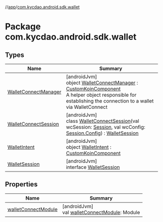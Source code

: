 //[app](../../index.md)/[com.kycdao.android.sdk.wallet](index.md)

# Package com.kycdao.android.sdk.wallet

## Types

| Name | Summary |
|---|---|
| [WalletConnectManager](-wallet-connect-manager/index.md) | [androidJvm]<br>object [WalletConnectManager](-wallet-connect-manager/index.md) : [CustomKoinComponent](../com.kycdao.android.sdk/-custom-koin-component/index.md)<br>A helper object responsible for establishing the connection to a wallet via WalletConnect |
| [WalletConnectSession](-wallet-connect-session/index.md) | [androidJvm]<br>class [WalletConnectSession](-wallet-connect-session/index.md)(val wcSession: [Session](../com.kycdao.android.sdk.walletconnect/-session/index.md), val wcConfig: [Session.Config](../com.kycdao.android.sdk.walletconnect/-session/-config/index.md)) : [WalletSession](-wallet-session/index.md) |
| [WalletIntent](-wallet-intent/index.md) | [androidJvm]<br>object [WalletIntent](-wallet-intent/index.md) : [CustomKoinComponent](../com.kycdao.android.sdk/-custom-koin-component/index.md) |
| [WalletSession](-wallet-session/index.md) | [androidJvm]<br>interface [WalletSession](-wallet-session/index.md) |

## Properties

| Name | Summary |
|---|---|
| [walletConnectModule](wallet-connect-module.md) | [androidJvm]<br>val [walletConnectModule](wallet-connect-module.md): Module |
